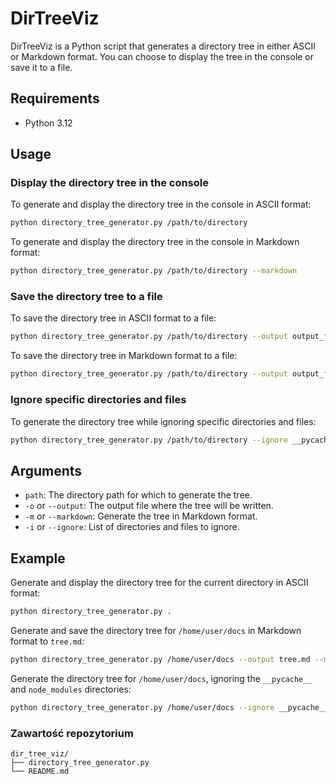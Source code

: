 # DirTreeViz

DirTreeViz is a Python script that generates a directory tree in either ASCII or Markdown format. You can choose to display the tree in the console or save it to a file.

## Requirements

- Python 3.12

## Usage

### Display the directory tree in the console

To generate and display the directory tree in the console in ASCII format:

```sh
python directory_tree_generator.py /path/to/directory
```

To generate and display the directory tree in the console in Markdown format:

```sh
python directory_tree_generator.py /path/to/directory --markdown
```

### Save the directory tree to a file

To save the directory tree in ASCII format to a file:

```sh
python directory_tree_generator.py /path/to/directory --output output_file.txt
```

To save the directory tree in Markdown format to a file:

```sh
python directory_tree_generator.py /path/to/directory --output output_file.md --markdown
```

### Ignore specific directories and files

To generate the directory tree while ignoring specific directories and files:

```sh
python directory_tree_generator.py /path/to/directory --ignore __pycache__ node_modules
```

## Arguments

- `path`: The directory path for which to generate the tree.
- `-o` or `--output`: The output file where the tree will be written.
- `-m` or `--markdown`: Generate the tree in Markdown format.
- `-i` or `--ignore`: List of directories and files to ignore.

## Example

Generate and display the directory tree for the current directory in ASCII format:

```sh
python directory_tree_generator.py .
```

Generate and save the directory tree for `/home/user/docs` in Markdown format to `tree.md`:

```sh
python directory_tree_generator.py /home/user/docs --output tree.md --markdown
```

Generate the directory tree for `/home/user/docs`, ignoring the `__pycache__` and `node_modules` directories:

```sh
python directory_tree_generator.py /home/user/docs --ignore __pycache__ node_modules
```

### Zawartość repozytorium

```
dir_tree_viz/
├── directory_tree_generator.py
└── README.md
```

